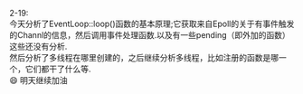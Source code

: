 2-19:\
今天分析了EventLoop::loop()函数的基本原理;它获取来自Epoll的关于有事件触发的Channl的信息，然后调用事件处理函数.以及有一些pending（即外加的函数）
这些还没有分析.\
然后分析了多线程在哪里创建的，之后继续分析多线程，比如注册的函数是哪一个，它们都干了什么等.\
:smile: 明天继续加油
